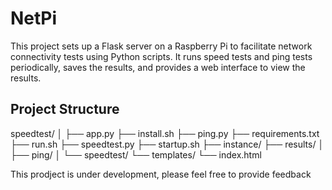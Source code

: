# NetPi
This project sets up a Flask server on a Raspberry Pi to facilitate network connectivity tests using Python scripts. It runs speed tests and ping tests periodically, saves the results, and provides a web interface to view the results.

## Project Structure

speedtest/
│
├── app.py
├── install.sh
├── ping.py
├── requirements.txt
├── run.sh
├── speedtest.py
├── startup.sh
├── instance/
├── results/
│   ├── ping/
│   └── speedtest/
└── templates/
    └── index.html

This prodject is under development, please feel free to provide feedback
